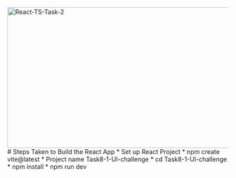 <img src="https://socialify.git.ci/mmelokuhlemaphisa/React-TS-Task-2/image?language=1&owner=1&name=1&stargazers=1&theme=Light" alt="React-TS-Task-2" width="640" height="320" />
# Steps Taken to Build the React App
* Set up React Project
* npm create vite@latest
* Project name Task8-1-UI-challenge
* cd Task8-1-UI-challenge
* npm install
* npm run dev
